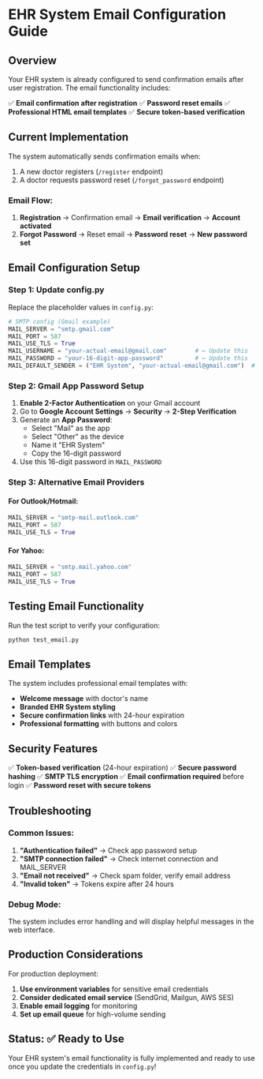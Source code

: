 # EHR System Email Configuration Guide

## Overview
Your EHR system is already configured to send confirmation emails after user registration. The email functionality includes:

✅ **Email confirmation after registration**
✅ **Password reset emails** 
✅ **Professional HTML email templates**
✅ **Secure token-based verification**

## Current Implementation

The system automatically sends confirmation emails when:
1. A new doctor registers (`/register` endpoint)
2. A doctor requests password reset (`/forgot_password` endpoint)

### Email Flow:
1. **Registration** → Confirmation email → **Email verification** → **Account activated**
2. **Forgot Password** → Reset email → **Password reset** → **New password set**

## Email Configuration Setup

### Step 1: Update config.py
Replace the placeholder values in `config.py`:

```python
# SMTP config (Gmail example)
MAIL_SERVER = "smtp.gmail.com"
MAIL_PORT = 587
MAIL_USE_TLS = True
MAIL_USERNAME = "your-actual-email@gmail.com"        # ← Update this
MAIL_PASSWORD = "your-16-digit-app-password"         # ← Update this  
MAIL_DEFAULT_SENDER = ("EHR System", "your-actual-email@gmail.com")  # ← Update this
```

### Step 2: Gmail App Password Setup
1. **Enable 2-Factor Authentication** on your Gmail account
2. Go to **Google Account Settings** → **Security** → **2-Step Verification**
3. Generate an **App Password**:
   - Select "Mail" as the app
   - Select "Other" as the device
   - Name it "EHR System"
   - Copy the 16-digit password
4. Use this 16-digit password in `MAIL_PASSWORD`

### Step 3: Alternative Email Providers

#### For Outlook/Hotmail:
```python
MAIL_SERVER = "smtp-mail.outlook.com"
MAIL_PORT = 587
MAIL_USE_TLS = True
```

#### For Yahoo:
```python
MAIL_SERVER = "smtp.mail.yahoo.com"
MAIL_PORT = 587
MAIL_USE_TLS = True
```

## Testing Email Functionality

Run the test script to verify your configuration:
```bash
python test_email.py
```

## Email Templates

The system includes professional email templates with:
- **Welcome message** with doctor's name
- **Branded EHR System styling**
- **Secure confirmation links** with 24-hour expiration
- **Professional formatting** with buttons and colors

## Security Features

✅ **Token-based verification** (24-hour expiration)
✅ **Secure password hashing**
✅ **SMTP TLS encryption**
✅ **Email confirmation required** before login
✅ **Password reset with secure tokens**

## Troubleshooting

### Common Issues:
1. **"Authentication failed"** → Check app password setup
2. **"SMTP connection failed"** → Check internet connection and MAIL_SERVER
3. **"Email not received"** → Check spam folder, verify email address
4. **"Invalid token"** → Tokens expire after 24 hours

### Debug Mode:
The system includes error handling and will display helpful messages in the web interface.

## Production Considerations

For production deployment:
1. **Use environment variables** for sensitive email credentials
2. **Consider dedicated email service** (SendGrid, Mailgun, AWS SES)
3. **Enable email logging** for monitoring
4. **Set up email queue** for high-volume sending

## Status: ✅ Ready to Use

Your EHR system's email functionality is fully implemented and ready to use once you update the credentials in `config.py`!
